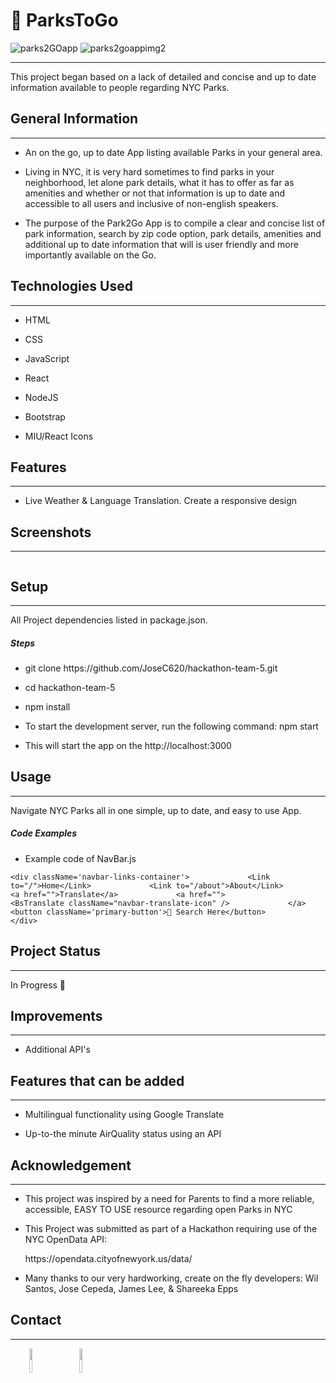 <h1>🛝 ParksToGo  </h1>

![parks2GOapp](https://github.com/JoseC620/hackathon-team-5/assets/70655971/bbbe05f6-1c12-4507-a46c-12fbcc42f164)
![parks2goappimg2](https://github.com/JoseC620/hackathon-team-5/assets/70655971/a1026ed8-8a82-4cdd-a2db-a3aa093c61d4)


<hr><p>This project began based on a lack of detailed and concise and up to date information available to people regarding NYC Parks.</p><h2>General Information</h2>
<hr><ul>
<li>An on the go, up to date App listing available Parks in your general area.</li>
</ul><ul>
<li>Living in NYC, it is very hard sometimes to find parks in your neighborhood, let alone park details, what it has to offer as far as amenities and whether or not that information is up to date and accessible to all users and inclusive of non-english speakers.</li>
</ul><ul>
<li>The purpose of the Park2Go App is to compile a clear and concise list of park information, search by zip code option, park details, amenities and additional up to date information that will is user friendly and more importantly available on the Go.</li>
</ul><h2>Technologies Used</h2>
<hr><ul>
<li>HTML</li>
</ul><ul>
<li>CSS</li>
</ul><ul>
<li>JavaScript</li>
</ul><ul>
<li>React</li>
</ul><ul>
<li>NodeJS</li>
</ul><ul>
<li>Bootstrap</li>
</ul><ul>
<li>MIU/React Icons</li>
</ul><h2>Features</h2>
<hr><ul>
<li>Live Weather &amp; Language Translation. Create a responsive design</li>
</ul><h2>Screenshots</h2>
<hr><p><img src="https://cdn.vox-cdn.com/thumbor/nNa8NjK2Q9cDXoj2_nGuV8m87xc=/0x0:5760x3840/920x613/filters:focal(2420x1460:3340x2380):format(webp)/cdn.vox-cdn.com/uploads/chorus_image/image/63690763/shutterstock_1117677515.0.jpg" alt=""></p><h2>Setup</h2>
<hr><p>All Project dependencies listed in package.json.</p><h5>Steps</h5><ul>
<li>git clone https://github.com/JoseC620/hackathon-team-5.git</li>
</ul><ul>
<li>cd hackathon-team-5</li>
</ul><ul>
<li>npm install</li>
</ul><ul>
<li>To start the development server, run the following command: npm start</li>
</ul><ul>
<li>This will start the app on the http://localhost:3000</li>
</ul><h2>Usage</h2>
<hr><p>Navigate NYC Parks all in one simple, up to date, and easy to use App.</p><h5>Code Examples</h5><ul>
<li>Example code of NavBar.js</li>
</ul><p><code>&lt;div className='navbar-links-container'&gt;             &lt;Link to="/"&gt;Home&lt;/Link&gt;             &lt;Link to="/about"&gt;About&lt;/Link&gt;             &lt;a href=""&gt;Translate&lt;/a&gt;             &lt;a href=""&gt;                 &lt;BsTranslate className="navbar-translate-icon" /&gt;             &lt;/a&gt;             &lt;button className='primary-button'&gt;🛝 Search Here&lt;/button&gt;         &lt;/div&gt;</code></p><h2>Project Status</h2>
<hr><p>In Progress 🛝</p><h2>Improvements</h2>
<hr><ul>
<li>Additional API's</li>
</ul><h2>Features that can be added</h2>
<hr><ul>
<li>Multilingual functionality using Google Translate</li>
</ul><ul>
<li>Up-to-the minute AirQuality status using an API</li>
</ul><h2>Acknowledgement</h2>
<hr><ul>
<li>This project was inspired by a need for Parents to find a more reliable, accessible, EASY TO USE resource regarding open Parks in NYC</li>
</ul><ul>
<li>
<p>This Project was submitted as part of a Hackathon requiring use of the NYC OpenData API:</p>
<p>https://opendata.cityofnewyork.us/data/</p>
</li>
</ul><ul>
<li>Many thanks to our very hardworking, create on the fly developers: Wil Santos, Jose Cepeda, James Lee, &amp; Shareeka Epps</li>
</ul><h2>Contact</h2>
<hr><p><span style="margin-right: 30px;"></span><a href="https://www.linkedin.com/in/james-lee-software-development/"><img target="_blank" src="https://cdn.jsdelivr.net/gh/devicons/devicon/icons/linkedin/linkedin-original.svg" style="width: 10%;"></a><span style="margin-right: 30px;"></span><a href="https://github.com/JoseC620"><img target="_blank" src="https://cdn.jsdelivr.net/gh/devicons/devicon/icons/github/github-original.svg" style="width: 10%;"></a></p>
